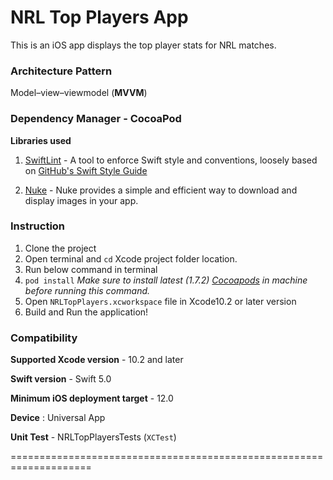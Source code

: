# NRL Top Players App

This is an iOS app displays the top player stats for NRL matches.

### Architecture Pattern
Model–view–viewmodel (**MVVM**)

### Dependency Manager - **CocoaPod**

**Libraries used**

 1. [SwiftLint](https://github.com/realm/SwiftLint) - A tool to enforce Swift style and conventions, loosely based on [GitHub's Swift Style Guide](https://github.com/github/swift-style-guide)
 
 3. [Nuke](https://github.com/kean/Nuke) - Nuke provides a simple and efficient way to download and display images in your app.

### Instruction

 1. Clone the project 
 2. Open terminal and `cd` Xcode project folder location.
 3. Run below command in terminal
 4. `pod install` *Make sure to install latest (1.7.2) [Cocoapods](https://guides.cocoapods.org/using/getting-started.html) in machine before running this command.*
 5. Open `NRLTopPlayers.xcworkspace` file in Xcode10.2 or later version
 6. Build and Run the application!

### Compatibility
**Supported Xcode version** - 10.2 and later

**Swift version** - Swift 5.0

**Minimum iOS deployment target** - 12.0

**Device** : Universal App

**Unit Test** - NRLTopPlayersTests (`XCTest`)

====================================================================